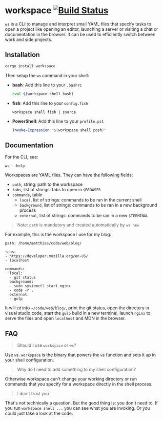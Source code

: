 # workspace [![Build Status](https://travis-ci.com/matthias-t/workspace.svg?branch=master)](https://travis-ci.com/matthias-t/workspace)

`ws` is a CLI to manage and interpret small YAML files that specify tasks to open a project like opening an editor, launching a server or visiting a chat or documentation in the browser. It can be used to efficiently switch between work and side projects.

## Installation

```bash
cargo install workspace
```

Then setup the `ws` command in your shell:
- **bash**: Add this line to your `.bashrc`
  ```bash
  eval $(workspace shell bash)
  ```
- **fish**: Add this line to your `config.fish`
  ```fish
  workspace shell fish | source
  ```
- **PowerShell**: Add this line to your `profile.ps1`
  ```powershell
  Invoke-Expression "$(workspace shell posh)"
  ```

## Documentation

For the CLI, see:
```
ws --help
```

Workspaces are YAML files. They can have the following fields:
- `path`, string: path to the workspace
- `tabs`, list of strings: tabs to open in `$BROWSER`
- `commands`, table
  - `local`, list of strings: commands to be ran in the current shell
  - `background`, list of strings: commands to be ran in a new background process
  - `external`, list of strings: commands to be ran in a new `$TERMINAL`

> Note: `path` is mandatory and created automatically by `ws new`

For example, this is the workspace I use for my blog:
```
path: /home/matthias/code/web/blog/

tabs:
- https://developer.mozilla.org/en-US/
- localhost

commands:
  local:
  - git status
  background:
  - sudo systemctl start nginx
  - code -r .
  external:
  - gulp
```
It will `cd` into `~/code/web/blog/`, print the git status, open the directory in visual studio code, start the `gulp` build in a new terminal, launch `nginx` to serve the files and open `localhost` and MDN in the browser.

## FAQ

> Should I use `workspace` or `ws`?

Use `ws`. `workspace` is the binary that powers the `ws` function and sets it up in your shell configuration.

> Why do I need to add something to my shell configuration?

Otherwise workspace can't change your working directory or run commands that you specify for a workspace directly in the shell process.

> I don't trust you

That's not technically a question. But the good thing is: you don't need to. If you run `workspace shell ...` you can see what you are invoking. Or you could just take a look at the code.
